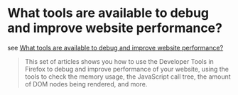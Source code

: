# What tools are available to debug and improve website performance?

see [What tools are available to debug and improve website performance?](https://developer.mozilla.org/en-US/docs/Tools/Performance)

> This set of articles shows you how to use the Developer Tools in Firefox to debug and improve performance of your website, using the tools to check the memory usage, the JavaScript call tree, the amount of DOM nodes being rendered, and more.

## 